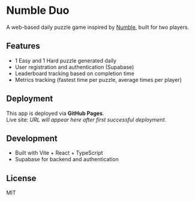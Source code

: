 # Numble Duo

A web-based daily puzzle game inspired by [Numble](https://numble.wtf/), built for two players.

## Features
- 1 Easy and 1 Hard puzzle generated daily
- User registration and authentication (Supabase)
- Leaderboard tracking based on completion time
- Metrics tracking (fastest time per puzzle, average times per player)

## Deployment
This app is deployed via **GitHub Pages**.  
Live site: _URL will appear here after first successful deployment_.

## Development
- Built with Vite + React + TypeScript
- Supabase for backend and authentication

## License
MIT
 
